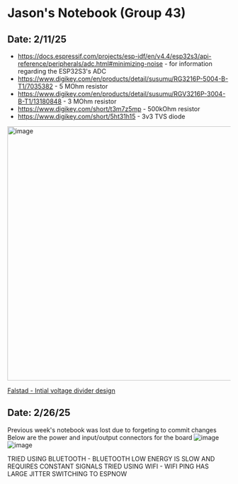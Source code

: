 # Jason's Notebook (Group 43)
## Date: 2/11/25
- https://docs.espressif.com/projects/esp-idf/en/v4.4/esp32s3/api-reference/peripherals/adc.html#minimizing-noise - for information regarding the ESP32S3's ADC
- https://www.digikey.com/en/products/detail/susumu/RG3216P-5004-B-T1/7035382 - 5 MOhm resistor
- https://www.digikey.com/en/products/detail/susumu/RGV3216P-3004-B-T1/13180848 - 3 MOhm resistor
- https://www.digikey.com/short/t3m7z5mp - 500kOhm resistor
- https://www.digikey.com/short/5ht31h15 - 3v3 TVS diode
<img width="574" alt="image" src="https://github.com/user-attachments/assets/7160957d-d0a0-4c18-93dd-dadad4ced060" />

[Falstad - Intial voltage divider design](https://www.falstad.com/circuit/circuitjs.html?ctz=CQAgjCAMB0l3BWcMBMcUHYMGZIA4UA2ATmIxAUgpABZsKBTAWjDACgAlcDQ8FPbrzxURtKigTQUUGTARsAToL4CwPZVUrw4i5Wt76QE3pu2Q2Ac2XHreASLYAHIzSqGUrowl71RYMzrONMLKweLeIL4y-gG6NGAG6vG8NqZmcQkqtJmGVLjpXMlZRSGinjRSslDQ8gDueuoeburm9U3K2GgabNg0IABeDAB2DApM2ND0EGDQGGB0CPxgxEvwKMzk4rABO3h9E1Ns-ZFdNp3NKQPDo+OTbPVFhmHdDyGG3hdQRxSE4bwf1iuIzGB3u1gi7VSYMhEXOXhMYLhNiKUIemWRIVRtExEQBUKAA)

## Date: 2/26/25
Previous week's notebook was lost due to forgeting to commit changes
Below are the power and input/output connectors for the board
![image](https://github.com/user-attachments/assets/3f07a5b6-8017-44ec-b584-96873469a5bc)
![image](https://github.com/user-attachments/assets/38165c13-722d-4e35-904f-fa8baf87cd60)


TRIED USING BLUETOOTH - BLUETOOTH LOW ENERGY IS SLOW AND REQUIRES CONSTANT SIGNALS
TRIED USING WIFI - WIFI PING HAS LARGE JITTER
SWITCHING TO ESPNOW
